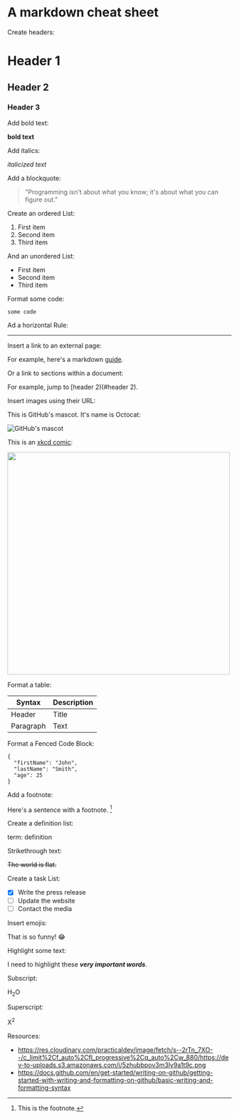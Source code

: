 # A markdown cheat sheet

Create headers:

# Header 1
## Header 2
### Header 3

Add bold text:

**bold text**

Add italics:

*italicized text*

Add a blockquote:

> "Programming isn't about what you know; it's about what you can figure out."

Create an ordered List:
1. First item
2. Second item
3. Third item

And an unordered List:	
- First item
- Second item
- Third item

Format some code:

`some code`

Ad a horizontal Rule:	

---

Insert a link to an external page:

For example, here's a markdown [guide](https://www.markdownguide.org/cheat-sheet/).

Or a link to sections within a document:

For example, jump to [header 2)(#header 2).

Insert images using their URL:

This is GitHub's mascot. It's name is Octocat:

![GitHub's mascot](https://myoctocat.com/assets/images/base-octocat.svg)

This is an [xkcd comic]():

<img src="https://api.time.com/wp-content/uploads/2014/08/xkcd-randll-munroe.jpg?quality=85&w=1600" width="500">

Format a table:

| Syntax | Description |
| ----------- | ----------- |
| Header | Title |
| Paragraph | Text |


Format a Fenced Code Block:

```
{
  "firstName": "John",
  "lastName": "Smith",
  "age": 25
}
```


Add a footnote:

Here's a sentence with a footnote. [^1]

[^1]: This is the footnote.



Create a definition list:

term: definition

Strikethrough text:

~~The world is flat.~~

Create a task List:

- [x] Write the press release
- [ ] Update the website
- [ ] Contact the media

Insert emojis:	

That is so funny! :joy:

Highlight some text:

I need to highlight these ***very important words***.

Subscript:

H<sub>2</sub>O

Superscript:

X<sup>2</sup>

Resources:

- https://res.cloudinary.com/practicaldev/image/fetch/s--2rTn_7XO--/c_limit%2Cf_auto%2Cfl_progressive%2Cq_auto%2Cw_880/https://dev-to-uploads.s3.amazonaws.com/i/5zhubbpov3m3ly9a1t9c.png
- https://docs.github.com/en/get-started/writing-on-github/getting-started-with-writing-and-formatting-on-github/basic-writing-and-formatting-syntax
